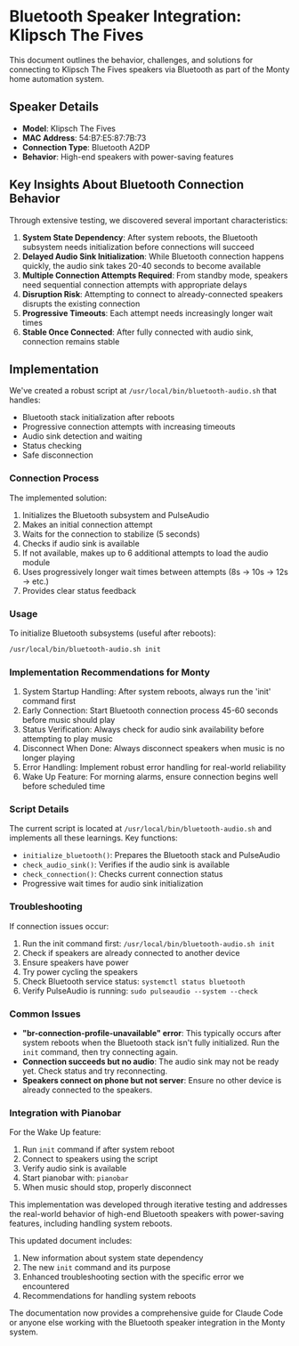 # Bluetooth Speaker Integration: Klipsch The Fives

This document outlines the behavior, challenges, and solutions for connecting to Klipsch The Fives speakers via Bluetooth as part of the Monty home automation system.

## Speaker Details

- **Model**: Klipsch The Fives
- **MAC Address**: 54:B7:E5:87:7B:73
- **Connection Type**: Bluetooth A2DP
- **Behavior**: High-end speakers with power-saving features

## Key Insights About Bluetooth Connection Behavior

Through extensive testing, we discovered several important characteristics:

1. **System State Dependency**: After system reboots, the Bluetooth subsystem needs initialization before connections will succeed
2. **Delayed Audio Sink Initialization**: While Bluetooth connection happens quickly, the audio sink takes 20-40 seconds to become available
3. **Multiple Connection Attempts Required**: From standby mode, speakers need sequential connection attempts with appropriate delays
4. **Disruption Risk**: Attempting to connect to already-connected speakers disrupts the existing connection
5. **Progressive Timeouts**: Each attempt needs increasingly longer wait times
6. **Stable Once Connected**: After fully connected with audio sink, connection remains stable

## Implementation

We've created a robust script at `/usr/local/bin/bluetooth-audio.sh` that handles:

- Bluetooth stack initialization after reboots
- Progressive connection attempts with increasing timeouts
- Audio sink detection and waiting
- Status checking
- Safe disconnection

### Connection Process

The implemented solution:

1. Initializes the Bluetooth subsystem and PulseAudio
2. Makes an initial connection attempt
3. Waits for the connection to stabilize (5 seconds)
4. Checks if audio sink is available
5. If not available, makes up to 6 additional attempts to load the audio module
6. Uses progressively longer wait times between attempts (8s → 10s → 12s → etc.)
7. Provides clear status feedback

### Usage

To initialize Bluetooth subsystems (useful after reboots):
```bash
/usr/local/bin/bluetooth-audio.sh init
```

### Implementation Recommendations for Monty

1. System Startup Handling: After system reboots, always run the 'init' command first
2. Early Connection: Start Bluetooth connection process 45-60 seconds before music should play
3. Status Verification: Always check for audio sink availability before attempting to play music
4. Disconnect When Done: Always disconnect speakers when music is no longer playing
5. Error Handling: Implement robust error handling for real-world reliability
6. Wake Up Feature: For morning alarms, ensure connection begins well before scheduled time


### Script Details
The current script is located at `/usr/local/bin/bluetooth-audio.sh` and implements all these learnings.
Key functions:
- `initialize_bluetooth()`: Prepares the Bluetooth stack and PulseAudio
- `check_audio_sink()`: Verifies if the audio sink is available
- `check_connection()`: Checks current connection status
- Progressive wait times for audio sink initialization

### Troubleshooting
If connection issues occur:
1. Run the init command first: `/usr/local/bin/bluetooth-audio.sh init`
2. Check if speakers are already connected to another device
3. Ensure speakers have power
4. Try power cycling the speakers
5. Check Bluetooth service status: `systemctl status bluetooth`
6. Verify PulseAudio is running: `sudo pulseaudio --system --check`


### Common Issues

- **"br-connection-profile-unavailable" error**: This typically occurs after system reboots when the Bluetooth stack isn't fully initialized. Run the `init` command, then try connecting again.
- **Connection succeeds but no audio**: The audio sink may not be ready yet. Check status and try reconnecting.
- **Speakers connect on phone but not server**: Ensure no other device is already connected to the speakers.

### Integration with Pianobar
For the Wake Up feature:
1. Run `init` command if after system reboot
2. Connect to speakers using the script
3. Verify audio sink is available
4. Start pianobar with: `pianobar`
5. When music should stop, properly disconnect


This implementation was developed through iterative testing and addresses the real-world behavior of high-end Bluetooth speakers with power-saving features, including handling system reboots.

This updated document includes:
1. New information about system state dependency
2. The new `init` command and its purpose
3. Enhanced troubleshooting section with the specific error we encountered
4. Recommendations for handling system reboots

The documentation now provides a comprehensive guide for Claude Code or anyone else working with the Bluetooth speaker integration in the Monty system.